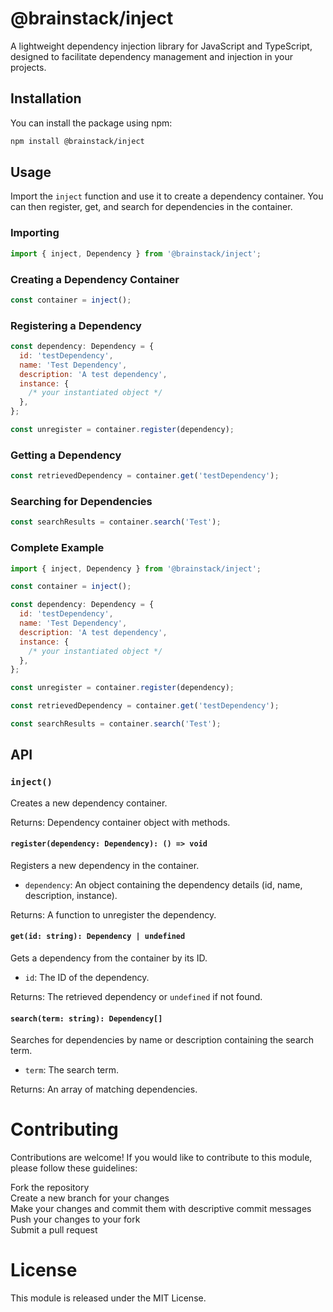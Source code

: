 # @brainstack/inject

A lightweight dependency injection library for JavaScript and TypeScript, designed to facilitate dependency management and injection in your projects.

## Installation

You can install the package using npm:

```bash
npm install @brainstack/inject
```

## Usage

Import the `inject` function and use it to create a dependency container. You can then register, get, and search for dependencies in the container.

### Importing

```javascript
import { inject, Dependency } from '@brainstack/inject';
```

### Creating a Dependency Container

```javascript
const container = inject();
```

### Registering a Dependency

```javascript
const dependency: Dependency = {
  id: 'testDependency',
  name: 'Test Dependency',
  description: 'A test dependency',
  instance: {
    /* your instantiated object */
  },
};

const unregister = container.register(dependency);
```

### Getting a Dependency

```javascript
const retrievedDependency = container.get('testDependency');
```

### Searching for Dependencies

```javascript
const searchResults = container.search('Test');
```

### Complete Example

```javascript
import { inject, Dependency } from '@brainstack/inject';

const container = inject();

const dependency: Dependency = {
  id: 'testDependency',
  name: 'Test Dependency',
  description: 'A test dependency',
  instance: {
    /* your instantiated object */
  },
};

const unregister = container.register(dependency);

const retrievedDependency = container.get('testDependency');

const searchResults = container.search('Test');
```

## API

### `inject()`

Creates a new dependency container.

Returns: Dependency container object with methods.

#### `register(dependency: Dependency): () => void`

Registers a new dependency in the container.

- `dependency`: An object containing the dependency details (id, name, description, instance).

Returns: A function to unregister the dependency.

#### `get(id: string): Dependency | undefined`

Gets a dependency from the container by its ID.

- `id`: The ID of the dependency.

Returns: The retrieved dependency or `undefined` if not found.

#### `search(term: string): Dependency[]`

Searches for dependencies by name or description containing the search term.

- `term`: The search term.

Returns: An array of matching dependencies.

# Contributing

Contributions are welcome! If you would like to contribute to this module, please follow these guidelines:

Fork the repository  
Create a new branch for your changes  
Make your changes and commit them with descriptive commit messages  
Push your changes to your fork  
Submit a pull request

# License

This module is released under the MIT License.
